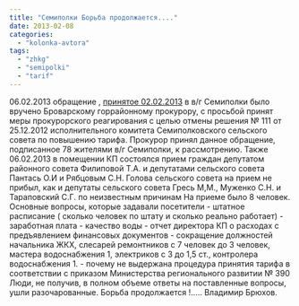 ```yaml
---
title: "Семиполки Борьба продолжается...."
date: 2013-02-08
categories: 
  - "kolonka-avtora"
tags: 
  - "zhkg"
  - "semipolki"
  - "tarif"
---
```


06.02.2013 обращение , [принятое 02.02.2013](https://mpz.brovary.org/semipolki-proti-pidvishhennya-tarifiv/ "Семиполки проти підвищення тарифів") в в/г Семиполки было вручено Броварскому горрайонному прокурору, с просьбой принят меры прокурорского реагирования с целью отмены решения № 111 от 25.12.2012 исполнительного комитета Семиполковского сельского совета по повышению тарифа. Прокурор принял данное обращение, подписанное 78 жителями в/г Семиполки, к рассмотрению. Также 06.02.2013 в помещении КП состоялся прием граждан депутатом районного совета Филиповой Т.А. и депутатами сельского совета Пантась О.И и Рябцовым С.Н. Голова сельского совета на прием не прибыл, как и депутаты сельского совета Гресь М,М., Муженко С.Н. и Тараповский С.Г. по неизвестным причинам На приеме было 8 человек. Основные вопросы, которые задавали посетители - штатное расписание ( сколько человек по штату и сколько реально работает) - заработная плата - качество воды - отчет директора КП о расходах с предъявлением финансовых документов - сокращение должностей начальника ЖКХ, слесарей ремонтников с 7 человек до 3 человек, мастера водоснабжения 1, электриков с 3 до 1,5 ст., контролера водоснабжения 1. - почему не выдержана процедура принятия тарифа в соответствии с приказом Министерства регионального развитии № 390 Люди, не получив, в полном объеме ответы на поставленные вопросы, ушли разочарованные. Борьба продолжается !..... Владимир Брюхов.
